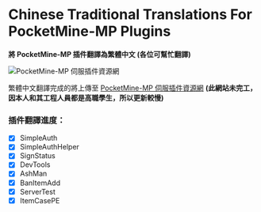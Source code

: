 # Chinese Traditional Translations For PocketMine-MP Plugins
**將 PocketMine-MP 插件翻譯為繁體中文 (各位可幫忙翻譯)**

![PocketMine-MP 伺服插件資源網](http://pocketmineplugins.reh.tw/upload/logo.png)

繁體中文翻譯完成的將上傳至 [PocketMine-MP 伺服插件資源網](http://pocketmineplugins.reh.tw/) **(此網站未完工，因本人和其工程人員都是高職學生，所以更新較慢)**

### 插件翻譯進度：
- [X] SimpleAuth
- [X] SimpleAuthHelper
- [X] SignStatus
- [X] DevTools
- [X] AshMan
- [X] BanItemAdd
- [X] ServerTest
- [X] ItemCasePE
